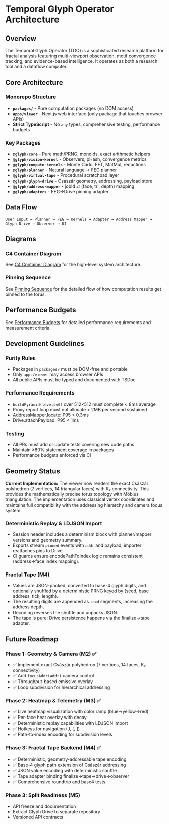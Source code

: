 # Temporal Glyph Operator Architecture

## Overview

The Temporal Glyph Operator (TGO) is a sophisticated research platform for fractal analysis featuring multi-viewport observation, motif convergence tracking, and evidence-based intelligence. It operates as both a research tool and a dataflow computer.

## Core Architecture

### Monorepo Structure
- **`packages/`** - Pure computation packages (no DOM access)
- **`apps/viewer`** - Next.js web interface (only package that touches browser APIs)
- **Strict TypeScript** - No `any` types, comprehensive testing, performance budgets

### Key Packages
- **`@glyph/core`** - Pure math/PRNG, monoids, exact arithmetic helpers
- **`@glyph/vision-kernel`** - Observers, pHash, convergence metrics
- **`@glyph/compute-kernels`** - Monte Carlo, FFT, MatMul, reductions
- **`@glyph/planner`** - Natural language → FEG planner
- **`@glyph/virtual-tape`** - Procedural scratchpad layer
- **`@glyph/glyph-drive`** - Császár geometry, addressing, payload store
- **`@glyph/address-mapper`** - jobId ⇄ (face, tri, depth) mapping
- **`@glyph/adapters`** - FEG→Drive pinning adapter

## Data Flow

```
User Input → Planner → FEG → Kernels → Adapter → Address Mapper → Glyph Drive → Observer → UI
```

## Diagrams

### C4 Container Diagram
See [C4 Container Diagram](diagrams/c4-containers.md) for the high-level system architecture.

### Pinning Sequence
See [Pinning Sequence](diagrams/pinning-sequence.md) for the detailed flow of how computation results get pinned to the torus.

## Performance Budgets

See [Performance Budgets](perf.md) for detailed performance requirements and measurement criteria.

## Development Guidelines

### Purity Rules
- Packages in `packages/` must be DOM-free and portable
- Only `apps/viewer` may access browser APIs
- All public APIs must be typed and documented with TSDoc

### Performance Requirements
- `buildPyramid(levels≤6)` over 512×512 must complete < 8ms average
- Proxy report loop must not allocate > 2MB per second sustained
- AddressMapper.locate: P95 < 0.3ms
- Drive.attachPayload: P95 < 1ms

### Testing
- All PRs must add or update tests covering new code paths
- Maintain ≥80% statement coverage in packages
- Performance budgets enforced via CI

## Geometry Status

**Current Implementation:** The viewer now renders the exact Császár polyhedron (7 vertices, 14 triangular faces) with K₇ connectivity. This provides the mathematically precise torus topology with Möbius triangulation. The implementation uses classical vertex coordinates and maintains full compatibility with the addressing hierarchy and camera focus system.

### Deterministic Replay & LDJSON Import
- Session header includes a determinism block with planner/mapper versions and geometry summary.
- Exports stream `pinned` events with `addr` and payload; importer reattaches pins to Drive.
- CI guards ensure encodePathToIndex logic remains consistent (address→face index mapping).

### Fractal Tape (M4)
- Values are JSON-packed, converted to base-4 glyph digits, and optionally shuffled by a deterministic PRNG keyed by (seed, base address, tick, length).  
- The resulting digits are appended as `:c=d` segments, increasing the address depth.
- Decoding reverses the shuffle and unpacks JSON.
- The tape is pure; Drive persistence happens via the finalize→tape adapter.

## Future Roadmap

### Phase 1: Geometry & Camera (M2) ✅
- ✅ Implement exact Császár polyhedron (7 vertices, 14 faces, K₇ connectivity)
- ✅ Add `focusAddr(addr)` camera control
- ✅ Throughput-based emissive overlay
- ✅ Loop subdivision for hierarchical addressing

### Phase 2: Heatmap & Telemetry (M3) ✅
- ✅ Live heatmap visualization with color ramp (blue→yellow→red)
- ✅ Per-face heat overlay with decay
- ✅ Deterministic replay capabilities with LDJSON import
- ✅ Hotkeys for navigation (J, [, ])
- ✅ Path-to-index encoding for subdivision levels

### Phase 3: Fractal Tape Backend (M4) ✅
- ✅ Deterministic, geometry-addressable tape encoding
- ✅ Base-4 glyph path extension of Császár addressing
- ✅ JSON value encoding with deterministic shuffle
- ✅ Tape adapter binding finalize→tape→drive→observer
- ✅ Comprehensive roundtrip and base4 tests

### Phase 3: Split Readiness (M5)
- API freeze and documentation
- Extract Glyph Drive to separate repository
- Versioned API contracts
